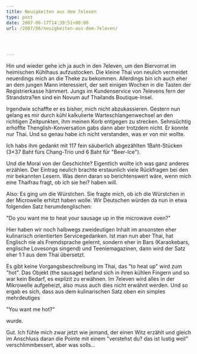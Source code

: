 ```yaml
---
title: Neuigkeiten aus dem 7eleven
type: post
date: 2007-06-17T14:39:51+00:00
url: /2007/06/neuigkeiten-aus-dem-7eleven/




---
```

Hin und wieder gehe ich ja auch in den 7eleven, um den Biervorrat im heimischen Kühlhaus aufzustocken. Die kleine Thai von neulich vermeidet neuerdings mich an die Theke zu bekommen. Allerdings bin ich auch eher an dem jungen Mann interessiert, der seit einigen Wochen in die Tasten der Registrierkasse hämmert. Jungs im Kundenservice von 7elevens fern der Strandstra?en sind ein Novum auf Thailands Boutique-Insel.

Irgendwie schaffte er es bisher, mich nicht abzukassieren. Gestern nun gelang es mir durch kühl kalkulierte Warteschlangenwechsel an den richtigen Zeitpunkten, ihm meinen Korb entgegen zu strecken. Sehnsüchtig erhoffte Thenglish-Konversation gabs dann aber trotzdem nicht. Er konnte nur Thai. Und so genau habe ich nicht verstanden, was er von mir wollte.

Ich habs ihm gedankt mit 117 fein säuberlich abgezählten 1Baht-Stücken (3&#215;37 Baht fürs Chang-Trio und 6 Baht für "Beer-Ice").

Und die Moral von der Geschichte? Eigentlich wollte ich was ganz anderes erzählen. Der Eintrag neulich brachte erstaunlich viele Rückfragen bei den mir bekannten Lesern. Was denn daran so berichtenswert wäre, wenn mich eine Thaifrau fragt, ob ich sie hei? haben will.

Also: Es ging um die Würstchen. Sie fragte mich, ob ich die Würstchen in der Microwelle erhitzt haben wolle. Wir Deutschen würden da nun in etwa folgenden Satz herumdenglischen:

"Do you want me to heat your sausage up in the microwave oven?"

Hier haben wir noch halbwegs zweideutigen Inhalt im ansonsten eher kulinarisch orientierten Servicegedanken. Ist man nun aber Thai, hat Englisch nie als Fremdsprache gelernt, sondern eher in Bars (Karaokebars, englische Lovesongs singend) und Teeniemagazinen, dann wird der Satz eher 1:1 aus dem Thai übersetzt.

Es gibt keine Vorgangsbeschreibung im Thai, das "to heat up" wird zum "hot". Das Objekt (the sausage) befand sich in ihren kühlen Fingern und so war kein Bedarf, es explizit zu erwähnen. Im 7eleven wird alles in der Mikrowelle aufgeheizt, also muss auch dies nicht erwähnt werden. Und so ergab es sich, dass aus dem kulinarischen Satz oben ein simples mehrdeutiges

"You want me hot?"

wurde.

Gut. Ich fühle mich zwar jetzt wie jemand, der einen Witz erzählt und gleich im Anschluss daran die Pointe mit einem "verstehst du? das ist lustig weil" verschlimmbessert, aber was solls...
